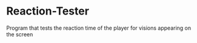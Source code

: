 # Reaction-Tester
Program that tests the reaction time of the player for visions appearing on the screen

